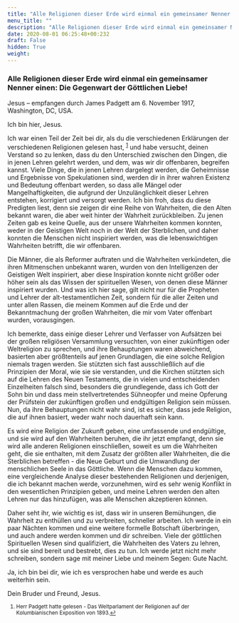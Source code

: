 ```yaml
---
title: "Alle Religionen dieser Erde wird einmal ein gemeinsamer Nenner einen: Die Gegenwart der Göttlichen Liebe!"
menu_title: ""
description: "Alle Religionen dieser Erde wird einmal ein gemeinsamer Nenner einen: Die Gegenwart der Göttlichen Liebe!"
date: 2020-08-01 06:25:48+00:232
draft: False
hidden: True
weight:
---
```

### Alle Religionen dieser Erde wird einmal ein gemeinsamer Nenner einen: Die Gegenwart der Göttlichen Liebe!

Jesus – empfangen durch James Padgett am 6. November 1917, Washington, DC, USA.

Ich bin hier, Jesus.

Ich war einen Teil der Zeit bei dir, als du die verschiedenen Erklärungen der verschiedenen Religionen gelesen hast, <sup id="a1">[1](#f1)</sup> und habe versucht, deinen Verstand so zu lenken, dass du den Unterschied zwischen den Dingen, die in jenen Lehren gelehrt werden, und dem, was wir dir offenbaren, begreifen kannst. Viele Dinge, die in jenen Lehren dargelegt werden, die Geheimnisse und Ergebnisse von Spekulationen sind, werden dir in ihrer wahren Existenz und Bedeutung offenbart werden, so dass alle Mängel oder Mangelhaftigkeiten, die aufgrund der Unzulänglichkeit dieser Lehren entstehen, korrigiert und versorgt werden. Ich bin froh, dass du diese Predigten liest, denn sie zeigen dir eine Reihe von Wahrheiten, die den Alten bekannt waren, die aber weit hinter der Wahrheit zurückbleiben. Zu jenen Zeiten gab es keine Quelle, aus der unsere Wahrheiten kommen konnten, weder in der Geistigen Welt noch in der Welt der Sterblichen, und daher konnten die Menschen nicht inspiriert werden, was die lebenswichtigen Wahrheiten betrifft, die wir offenbaren.

Die Männer, die als Reformer auftraten und die Wahrheiten verkündeten, die ihren Mitmenschen unbekannt waren, wurden von den Intelligenzen der Geistigen Welt inspiriert, aber diese Inspiration konnte nicht größer oder höher sein als das Wissen der spirituellen Wesen, von denen diese Männer inspiriert wurden. Und was ich hier sage, gilt nicht nur für die Propheten und Lehrer der alt-testamentlichen Zeit, sondern für die aller Zeiten und unter allen Rassen, die meinem Kommen auf die Erde und der Bekanntmachung der großen Wahrheiten, die mir vom Vater offenbart wurden, vorausgingen.

Ich bemerkte, dass einige dieser Lehrer und Verfasser von Aufsätzen bei der großen religiösen Versammlung versuchten, von einer zukünftigen oder Weltreligion zu sprechen, und ihre Behauptungen waren abweichend, basierten aber größtenteils auf jenen Grundlagen, die eine solche Religion niemals tragen werden. Sie stützten sich fast ausschließlich auf die Prinzipien der Moral, wie sie sie verstanden, und die Kirchen stützten sich auf die Lehren des Neuen Testaments, die in vielen und entscheidenden Einzelheiten falsch sind, besonders die grundlegende, dass ich Gott der Sohn bin und dass mein stellvertretendes Sühneopfer und meine Opferung der Prüfstein der zukünftigen großen und endgültigen Religion sein müssen. Nun, da ihre Behauptungen nicht wahr sind, ist es sicher, dass jede Religion, die auf ihnen basiert, weder wahr noch dauerhaft sein kann.

Es wird eine Religion der Zukunft geben, eine umfassende und endgültige, und sie wird auf den Wahrheiten beruhen, die ihr jetzt empfangt, denn sie wird alle anderen Religionen einschließen, soweit es um die Wahrheiten geht, die sie enthalten, mit dem Zusatz der größten aller Wahrheiten, die die Sterblichen betreffen - die Neue Geburt und die Umwandlung der menschlichen Seele in das Göttliche. Wenn die Menschen dazu kommen, eine vergleichende Analyse dieser bestehenden Religionen und derjenigen, die ich bekannt machen werde, vorzunehmen, wird es sehr wenig Konflikt in den wesentlichen Prinzipien geben, und meine Lehren werden den alten Lehren nur das hinzufügen, was alle Menschen akzeptieren können.

Daher seht ihr, wie wichtig es ist, dass wir in unseren Bemühungen, die Wahrheit zu enthüllen und zu verbreiten, schneller arbeiten. Ich werde in ein paar Nächten kommen und eine weitere formelle Botschaft überbringen, und auch andere werden kommen und dir schreiben. Viele der göttlichen Spirituellen Wesen sind qualifiziert, die Wahrheiten des Vaters zu lehren, und sie sind bereit und bestrebt, dies zu tun. Ich werde jetzt nicht mehr schreiben, sondern sage mit meiner Liebe und meinem Segen: Gute Nacht.

Ja, ich bin bei dir, wie ich es versprochen habe und werde es auch weiterhin sein.

Dein Bruder und Freund, Jesus.
<small>

1. <large id="f1"> Herr Padgett hatte gelesen - Das Weltparlament der Religionen auf der Kolumbianischen Exposition von 1893.[↩](#a1)
